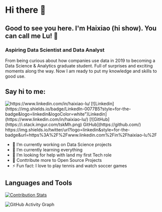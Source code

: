 # Hi there 👋
## Good to see you here. I'm Haixiao (hi show). You can call me Lu! 🤝
### Aspiring Data Scientist and Data Analyst

From being curious about how companies use data in 2019 to becoming a Data Science & Analytics graduate student.  Full of surprises and exciting moments along the way. Now I am ready to put my knowledge and skills to good use. 

## Say hi to me: 

<img align="left" alt="https://www.linkedin.com/in/haixiao-lu/" src="https://img.shields.io/badge/LinkedIn-0077B5?style=for-the-badge&logo=linkedin&logoColor=white"/> 
[![Linkedin](https://img.shields.io/badge/LinkedIn-0077B5?style=for-the-badge&logo=linkedin&logoColor=white")Linkedin](https://www.linkedin.com/in/haixiao-lu/)
[![GitHub](https://i.stack.imgur.com/tskMh.png) GitHub](https://github.com/)
https://img.shields.io/twitter/url?logo=linkedin&style=for-the-badge&url=https%3A%2F%2Fwww.linkedin.com%2Fin%2Fhaixiao-lu%2F


- 🔭  I’m currently working on Data Science projects
- 📔  I’m currently learning everything 
- 🤔  I’m looking for help with land my first Tech role
- 🥅  Conttribute more to Open Source Projects
- ⚡   Fun fact: I love to play tennis and watch soccer games

## Languages and Tools


[![Contribution Stats](https://github-contribution-stats.vercel.app/api/?username=haixiaolu&show_icons=true&theme=radical)](https://github.com/LordDashMe/github-contribution-stats/)

![GitHub Activity Graph](https://activity-graph.herokuapp.com/graph?username=haixiaolu)  

